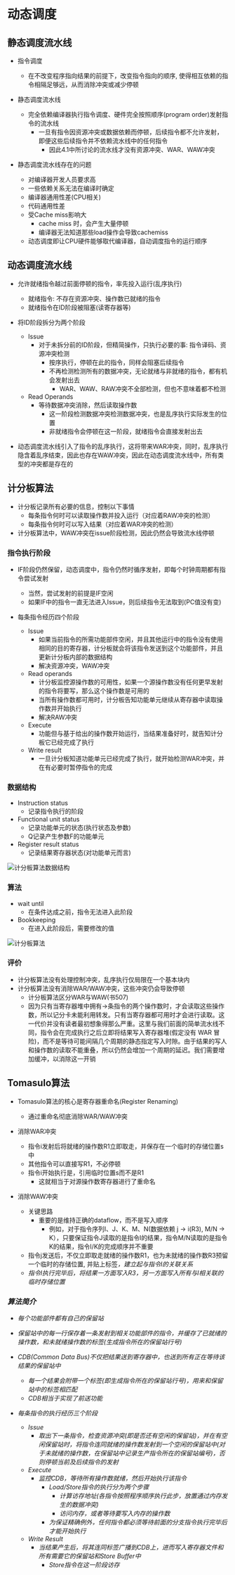 # 动态调度

## 静态调度流水线

- 指令调度
  - 在不改变程序指向结果的前提下，改变指令指向的顺序, 使得相互依赖的指令相隔足够远，从而消除冲突或减少停顿

- 静态调度流水线
  - 完全依赖编译器执行指令调度、硬件完全按照顺序(program order)发射指令的流水线
    - 一旦有指令因资源冲突或数据依赖而停顿，后续指令都不允许发射，即便这些后续指令并不依赖流水线中的任何指令
      - 因此4.1中所讨论的流水线才没有资源冲突、WAR、WAW冲突

- 静态调度流水线存在的问题
  - 对编译器开发人员要求高
  - 一些依赖关系无法在编译时确定
  - 编译器通用性差(CPU相关)
  - 代码通用性差
  - 受Cache miss影响大
    - cache miss 时，会产生大量停顿
    - 编译器无法知道那些load操作会导致cachemiss
  - 动态调度即让CPU硬件能够取代编译器，自动调度指令的运行顺序

## 动态调度流水线

- 允许就绪指令越过前面停顿的指令，率先投入运行(乱序执行)
  - 就绪指令: 不存在资源冲突、操作数已就绪的指令
  - 就绪指令在ID阶段被阻塞(读寄存器等)
- 将ID阶段拆分为两个阶段
  - Issue
    - 对于未拆分前的ID阶段，但精简操作，只执行必要的事: 指令译码、资源冲突检测
      - 按序执行，停顿在此的指令，同样会阻塞后续指令
      - 不再检测检测所有的数据冲突，无论就绪与非就绪的指令，都有机会发射出去
        - WAR、WAW、RAW冲突不全部检测，但也不意味着都不检测
  - Read Operands
    - 等待数据冲突消除，然后读取操作数
      - 这一阶段检测数据冲突检测数据冲突，也是乱序执行实际发生的位置
      - 非就绪指令会停顿在这一阶段，就绪指令会直接发射出去

- 动态调度流水线引入了指令的乱序执行，这将带来WAR冲突，同时，乱序执行隐含着乱序结束，因此也存在WAW冲突，因此在动态调度流水线中，所有类型的冲突都是存在的


## 计分板算法

- 计分板记录所有必要的信息，控制以下事情
  - 每条指令何时可以读取操作数并投入运行（对应着RAW冲突的检测）
  - 每条指令何时可以写入结果（对应着WAR冲突的检测）
- 计分板算法中，WAW冲突在issue阶段检测，因此仍然会导致流水线停顿

### 指令执行阶段

- IF阶段仍然保留，动态调度中，指令仍然时循序发射，即每个时钟周期都有指令尝试发射
  - 当然，尝试发射的前提是IF空闲
  - 如果IF中的指令一直无法进入Issue，则后续指令无法取到(PC值没有变)

- 每条指令经历四个阶段
  - Issue
    - 如果当前指令的所需功能部件空闲，并且其他运行中的指令没有使用相同的目的寄存器，计分板就会将该指令发送到这个功能部件，并且更新计分板内部的数据结构
    - 解决资源冲突，WAW冲突
  - Read operands
    - 计分板监控源操作数的可用性，如果一个源操作数没有任何更早发射的指令将要写，那么这个操作数是可用的
    - 当所有操作数都可用时，计分板告知功能单元继续从寄存器中读取操作数并开始执行
    - 解决RAW冲突
  - Execute
    - 功能但与基于给出的操作数开始运行，当结果准备好时，就告知计分板它已经完成了执行
  - Write result
    - 一旦计分板知道功能单元已经完成了执行，就开始检测WAR冲突，并在有必要时暂停指令的完成

### 数据结构

- Instruction status
  - 记录指令执行的阶段
- Functional unit status
  - 记录功能单元的状态(执行状态及参数)
  - Q记录产生参数F的功能单元
- Register result status
  - 记录结果寄存器状态(对功能单元而言)

![计分板算法数据结构](./img/2022-03-27-10-52-05.png)

### 算法

- wait until
  - 在条件达成之前，指令无法进入此阶段
- Bookkeeping
  - 在进入此阶段后，需要修改的值

![计分板算法](./img/2022-03-27-11-12-38.png)

### 评价

- 计分板算法没有处理控制冲突，乱序执行仅局限在一个基本块内
- 计分板算法没有消除WAR/WAW冲突，这些冲突仍会导致停顿
  - 计分板算法区分WAR与WAW(书507)
  - 因为只有当寄存器堆中拥有→条指令的两个操作数时，才会读取这些操作数，所以记分卡未能利用转发。只有当寄存器都可用时才会进行读取。这一代价并没有读者最初想象得那么严重。这里与我们前面的简单流水线不同，指令会在完成执行之后立即将结果写入寄存器堆(假定没有 WAR 冒险)，而不是等待可能间隔几个周期的静态指定写入时隙。由于结果的写人和操作数的读取不能重叠，所以仍然会增加一个周期的延迟。我们需要增加缓冲，以消除这一开销

## Tomasulo算法

- Tomasulo算法的核心是寄存器重命名(Register Renaming)
  - 通过重命名彻底消除WAR/WAW冲突

- 消除WAR冲突
  - 指令i发射后将就绪的操作数R1立即取走，并保存在一个临时的存储位置s中
  - 其他指令可以直接写R1，不必停顿
  - 指令i开始执行是，引用临时位置s而不是R1
    - 这就相当于对源操作数寄存器进行了重命名

- 消除WAW冲突
  - 关键思路
    - 重要的是维持正确的dataflow，而不是写入顺序
      - 例如，对于指令序列I、J、K、M、N(数据依赖 j -> i(R3), M/N -> K），只要保证指令J读取的是指令I的结果，指令M/N读取的是指令K的结果，指令I/K的完成顺序并不重要
  - 指令j发送后，不仅立即取走就绪的操作数R1，也为未就绪的操作数R3预留一个临时的存储位置, 并贴上标签<I>，建立起与指令I的关联关系
  - 指令I执行完毕后，将结果一方面写入R3，另一方面写入所有与I相关联的临时存储位置

### 算法简介

- 每个功能部件都有自己的保留站
- 保留站中的每一行保存着一条发射到相关功能部件的指令，并缓存了已就绪的操作数，和未就绪操作数的标签(生成指令所在的保留站行号)
- CDB(Common Data Bus)不仅把结果送到寄存器中，也送到所有正在等待该结果的保留站中
  - 每一个结果会附带一个标签(即生成指令所在的保留站行号)，用来和保留站中的标签相匹配
  - CDB相当于实现了前送功能

- 每条指令的执行经历三个阶段
  - Issue
    - 取出下一条指令，检查资源冲突(即是否还有空闲的保留站)，并在有空闲保留站时，将指令连同就绪的操作数发射到一个空闲的保留站中(对于未就绪的操作数，在保留站中记录生产指令所在的保留站编号)，否则停顿当前及后续指令的发射
  - Execute
    - 监控CDB，等待所有操作数就绪，然后开始执行该指令
      - Load/Store指令的执行分为两个步骤
        - 计算访存地址(各指令按照程序顺序执行此步，放置通过内存发生的数据冲突)
        - 访问内存，或者等待要写入内存的操作数
      - 为保证精确例外，任何指令都必须等待前面的分支指令执行完毕后才能开始执行
  - Write Result
    - 当结果产生后，将其连同标签广播到CDB上，进而写入寄存器文件和所有需要它的保留站和Store Buffer中
      - Store指令在这一阶段访存